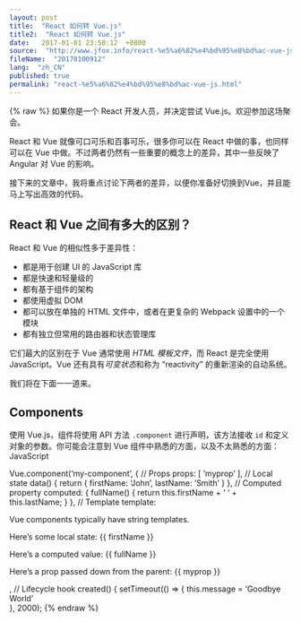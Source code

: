 ```yaml
---
layout: post
title:  "React 如何转 Vue.js"
title2:  "React 如何转 Vue.js"
date:   2017-01-01 23:50:12  +0800
source:  "http://www.jfox.info/react-%e5%a6%82%e4%bd%95%e8%bd%ac-vue-js.html"
fileName:  "20170100912"
lang:  "zh_CN"
published: true
permalink: "react-%e5%a6%82%e4%bd%95%e8%bd%ac-vue-js.html"
---
```

{% raw %}
如果你是一个 React 开发人员，并决定尝试 Vue.js。欢迎参加这场聚会。

React 和 Vue 就像可口可乐和百事可乐，很多你可以在 React 中做的事，也同样可以在 Vue 中做。不过两者仍然有一些重要的概念上的差异，其中一些反映了 Angular 对 Vue 的影响。

接下来的文章中，我将重点讨论下两者的差异，以便你准备好切换到Vue，并且能马上写出高效的代码。

## React 和 Vue 之间有多大的区别？

React 和 Vue 的相似性多于差异性：

- 都是用于创建 UI 的 JavaScript 库
- 都是快速和轻量级的
- 都有基于组件的架构
- 都使用虚拟 DOM
- 都可以放在单独的 HTML 文件中，或者在更复杂的 Webpack 设置中的一个模块
- 都有独立但常用的路由器和状态管理库

它们最大的区别在于 Vue 通常使用 *HTML 模板文件*，而 React 是完全使用 JavaScript。Vue 还有具有*可变状态*和称为 “reactivity” 的重新渲染的自动系统。

我们将在下面一一道来。

## Components

使用 Vue.js，组件将使用 API 方法 `.component` 进行声明，该方法接收 `id` 和定义对象的参数。你可能会注意到 Vue 组件中熟悉的方面，以及不太熟悉的方面：
JavaScript 
   
  
  
  
Vue.component(‘my-component’, {
  // Props
  props: [ ‘myprop’ ],
  // Local state
  data() {
    return {
      firstName: ‘John’,
      lastName: ‘Smith’
    }
  },
  // Computed property
  computed: {
    fullName() {
      return this.firstName + ‘ ‘ + this.lastName;
    }
  },
  // Template
  template: 
    

Vue components typically have string templates.

Here’s some local state: {{ firstName }}

Here’s a computed value: {{ fullName }}

Here’s a prop passed down from the parent: {{ myprop }}

  ,
  // Lifecycle hook
  created() {
    setTimeout(() => {
      this.message = ‘Goodbye World’  
    }, 2000);
{% endraw %}